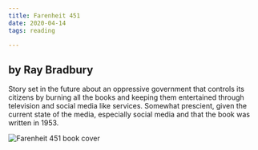 ```yaml
---
title: Farenheit 451
date: 2020-04-14
tags: reading

---
```

## by Ray Bradbury

Story set in the future about an oppressive government that controls its citizens by burning all the books and keeping them entertained through television and social media like services. Somewhat prescient, given the current state of the media, especially social media and that the book was written in 1953.

![Farenheit 451 book cover](https://images-eu.bookshop.org/images/9780006546061.jpg?height=500&v=v4)